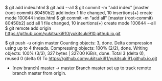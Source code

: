 $ git add index.html
$ git add --all
$ git commit -m "add index"
[master (root-commit) 80450b2] add index
 1 file changed, 10 insertions(+)
 create mode 100644 index.html
$ git commit -m "add all"
[master (root-commit) 80450b2] add all
 1 file changed, 10 insertions(+)
 create mode 100644 --all
 $ git remote add origin https://github.com/yukitsuki910/yukitsuki910.github.io.git

$ git push -u origin master
Counting objects: 3, done.
Delta compression using up to 4 threads.
Compressing objects: 100% (2/2), done.
Writing objects: 100% (3/3), 327 bytes | 327.00 KiB/s, done.
Total 3 (delta 0), reused 0 (delta 0)
To https://github.comyukitsuki91/yukitsuki91.github.io.git
 * [new branch]      master -> master
Branch master set up to track remote branch master from origin.
